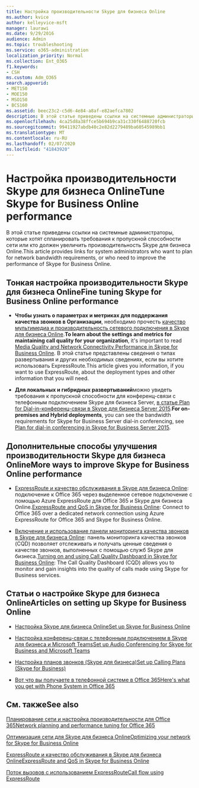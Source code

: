 ```yaml
---
title: Настройка производительности Skype для бизнеса Online
ms.author: kvice
author: kelleyvice-msft
manager: laurawi
ms.date: 9/29/2016
audience: Admin
ms.topic: troubleshooting
ms.service: o365-administration
localization_priority: Normal
ms.collection: Ent_O365
f1.keywords:
- CSH
ms.custom: Adm_O365
search.appverid:
- MET150
- MOE150
- MSO150
- BCS160
ms.assetid: beec23c2-c5d6-4e84-a8af-e82aefca7802
description: В этой статье приведены ссылки на системные администраторы, которые хотят спланировать требования к пропускной способности сети или кто должен увеличить производительность Skype для бизнеса Online.
ms.openlocfilehash: 4ca25d8a38ffce5b694b9ca31c330f6488720fcb
ms.sourcegitcommit: 99411927abdb40c2e82d2279489ba60545989bb1
ms.translationtype: MT
ms.contentlocale: ru-RU
ms.lasthandoff: 02/07/2020
ms.locfileid: "41843920"
---
```

# <a name="tune-skype-for-business-online-performance"></a><span data-ttu-id="e613e-103">Настройка производительности Skype для бизнеса Online</span><span class="sxs-lookup"><span data-stu-id="e613e-103">Tune Skype for Business Online performance</span></span>

<span data-ttu-id="e613e-104">В этой статье приведены ссылки на системные администраторы, которые хотят спланировать требования к пропускной способности сети или кто должен увеличить производительность Skype для бизнеса Online.</span><span class="sxs-lookup"><span data-stu-id="e613e-104">This article provides links for system administrators who want to plan for network bandwidth requirements, or who need to improve the performance of Skype for Business Online.</span></span> 
  
## <a name="fine-tuning-skype-for-business-online-performance"></a><span data-ttu-id="e613e-105">Тонкая настройка производительности Skype для бизнеса Online</span><span class="sxs-lookup"><span data-stu-id="e613e-105">Fine tuning Skype for Business Online performance</span></span>

- <span data-ttu-id="e613e-106">**Чтобы узнать о параметрах и метриках для поддержания качества звонков в Организации**, необходимо прочесть [качество мультимедиа и производительность сетевого подключения в Skype для бизнеса Online](https://docs.microsoft.com/skypeforbusiness/optimizing-your-network/media-quality-and-network-connectivity-performance).</span><span class="sxs-lookup"><span data-stu-id="e613e-106">**To learn about the settings and metrics for maintaining call quality for your organization**, it's important to read [Media Quality and Network Connectivity Performance in Skype for Business Online](https://docs.microsoft.com/skypeforbusiness/optimizing-your-network/media-quality-and-network-connectivity-performance).</span></span> <span data-ttu-id="e613e-107">В этой статье представлены сведения о типах развертывания и других необходимых сведениях, если вы хотите использовать ExpressRoute.</span><span class="sxs-lookup"><span data-stu-id="e613e-107">This article gives you information, if you want to use ExpressRoute, about the deployment types and other information that you will need.</span></span>
    
- <span data-ttu-id="e613e-108">**Для локальных и гибридных развертываний**можно увидеть требования к пропускной способности для конференц-связи с телефонным подключением Skype для бизнеса Server, [в статье Plan for Dial-in-конференц-связи в Skype для бизнеса Server 2015](https://docs.microsoft.com/skypeforbusiness/plan-your-deployment/conferencing/dial-in-conferencing).</span><span class="sxs-lookup"><span data-stu-id="e613e-108">**For on-premises and Hybrid deployments**, you can see the bandwidth requirements for Skype for Business Server dial-in conferencing, see [Plan for dial-in conferencing in Skype for Business Server 2015](https://docs.microsoft.com/skypeforbusiness/plan-your-deployment/conferencing/dial-in-conferencing).</span></span>
    
## <a name="more-ways-to-improve-skype-for-business-online-performance"></a><span data-ttu-id="e613e-109">Дополнительные способы улучшения производительности Skype для бизнеса Online</span><span class="sxs-lookup"><span data-stu-id="e613e-109">More ways to improve Skype for Business Online performance</span></span>

- <span data-ttu-id="e613e-110">[ExpressRoute и качество обслуживания в Skype для бизнеса Online](https://docs.microsoft.com/skypeforbusiness/optimizing-your-network/expressroute-and-qos-in-skype-for-business-online): подключение к Office 365 через выделенное сетевое подключение с помощью Azure ExpressRoute для Office 365 и Skype для бизнеса Online.</span><span class="sxs-lookup"><span data-stu-id="e613e-110">[ExpressRoute and QoS in Skype for Business Online](https://docs.microsoft.com/skypeforbusiness/optimizing-your-network/expressroute-and-qos-in-skype-for-business-online): Connect to Office 365 over a dedicated network connection using Azure ExpressRoute for Office 365 and Skype for Business Online.</span></span> 
    
- <span data-ttu-id="e613e-111">[Включение и использование панели мониторинга качества звонков в Skype для бизнеса Online](https://docs.microsoft.com/SkypeForBusiness/using-call-quality-in-your-organization/turning-on-and-using-call-quality-dashboard): панель мониторинга качества звонков (CQD) позволяет отслеживать и получать ценные сведения о качестве звонков, выполненных с помощью служб Skype для бизнеса.</span><span class="sxs-lookup"><span data-stu-id="e613e-111">[Turning on and using Call Quality Dashboard in Skype for Business Online](https://docs.microsoft.com/SkypeForBusiness/using-call-quality-in-your-organization/turning-on-and-using-call-quality-dashboard): The Call Quality Dashboard (CQD) allows you to monitor and gain insights into the quality of calls made using Skype for Business services.</span></span> 
    
## <a name="articles-on-setting-up-skype-for-business-online"></a><span data-ttu-id="e613e-112">Статьи о настройке Skype для бизнеса Online</span><span class="sxs-lookup"><span data-stu-id="e613e-112">Articles on setting up Skype for Business Online</span></span>

- [<span data-ttu-id="e613e-113">Настройка Skype для бизнеса Online</span><span class="sxs-lookup"><span data-stu-id="e613e-113">Set up Skype for Business Online</span></span>](https://docs.microsoft.com/skypeforbusiness/set-up-skype-for-business-online/set-up-skype-for-business-online)
    
- [<span data-ttu-id="e613e-114">Настройка конференц-связи с телефонным подключением в Skype для бизнеса и Microsoft Teams</span><span class="sxs-lookup"><span data-stu-id="e613e-114">Set up Audio Conferencing for Skype for Business and Microsoft Teams</span></span>](https://docs.microsoft.com/skypeforbusiness/audio-conferencing-in-office-365/set-up-audio-conferencing)
    
- [<span data-ttu-id="e613e-115">Настройка планов звонков (Skype для бизнеса)</span><span class="sxs-lookup"><span data-stu-id="e613e-115">Set up Calling Plans (Skype for Business)</span></span>](https://docs.microsoft.com/SkypeForBusiness/what-are-calling-plans-in-office-365/set-up-calling-plans)
    
- [<span data-ttu-id="e613e-116">Вот что вы получаете в телефонной системе в Office 365</span><span class="sxs-lookup"><span data-stu-id="e613e-116">Here's what you get with Phone System in Office 365</span></span>](https://docs.microsoft.com/skypeforbusiness/what-is-phone-system-in-office-365/here-s-what-you-get-with-phone-system)
    
## <a name="see-also"></a><span data-ttu-id="e613e-117">См. также</span><span class="sxs-lookup"><span data-stu-id="e613e-117">See also</span></span>

[<span data-ttu-id="e613e-118">Планирование сети и настройка производительности для Office 365</span><span class="sxs-lookup"><span data-stu-id="e613e-118">Network planning and performance tuning for Office 365</span></span>](network-planning-and-performance.md)
  
[<span data-ttu-id="e613e-119">Оптимизация сети для Skype для бизнеса Online</span><span class="sxs-lookup"><span data-stu-id="e613e-119">Optimizing your network for Skype for Business Online</span></span>](https://docs.microsoft.com/skypeforbusiness/optimizing-your-network/optimizing-your-network)
  
[<span data-ttu-id="e613e-120">ExpressRoute и качество обслуживания в Skype для бизнеса Online</span><span class="sxs-lookup"><span data-stu-id="e613e-120">ExpressRoute and QoS in Skype for Business Online</span></span>](https://docs.microsoft.com/skypeforbusiness/optimizing-your-network/expressroute-and-qos-in-skype-for-business-online)
  
[<span data-ttu-id="e613e-121">Поток вызовов с использованием ExpressRoute</span><span class="sxs-lookup"><span data-stu-id="e613e-121">Call flow using ExpressRoute</span></span>](https://docs.microsoft.com/skypeforbusiness/optimizing-your-network/call-flow-using-expressroute)

